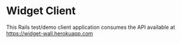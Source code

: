 # Widget Client
This Rails test/demo client application consumes the API available at https://widget-wall.herokuapp.com
